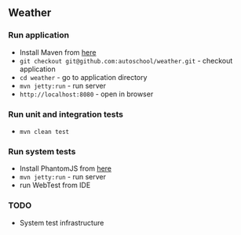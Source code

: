 ## Weather

### Run application

  * Install Maven from [here](http://maven.apache.org)
  * `git checkout git@github.com:autoschool/weather.git` - checkout application
  * `cd weather` - go to application directory
  * `mvn jetty:run` - run server
  * `http://localhost:8080` - open in browser


### Run unit and integration tests

  * `mvn clean test`

### Run system tests

  *  Install PhantomJS from [here](http://phantomjs.org)
  *  `mvn jetty:run` - run server
  *  run WebTest from IDE

### TODO

 * System test infrastructure